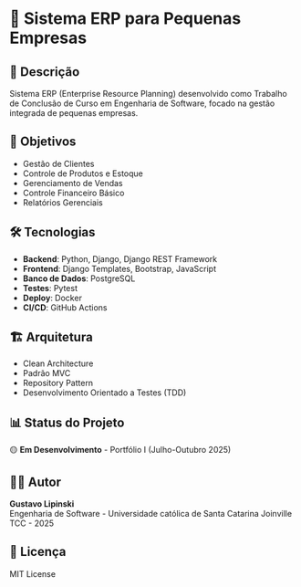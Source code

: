 # 🏢 Sistema ERP para Pequenas Empresas

## 📖 Descrição
Sistema ERP (Enterprise Resource Planning) desenvolvido como Trabalho de Conclusão de Curso em Engenharia de Software, focado na gestão integrada de pequenas empresas.

## 🎯 Objetivos
- Gestão de Clientes
- Controle de Produtos e Estoque
- Gerenciamento de Vendas
- Controle Financeiro Básico
- Relatórios Gerenciais

## 🛠️ Tecnologias
- **Backend**: Python, Django, Django REST Framework
- **Frontend**: Django Templates, Bootstrap, JavaScript
- **Banco de Dados**: PostgreSQL
- **Testes**: Pytest
- **Deploy**: Docker
- **CI/CD**: GitHub Actions

## 🏗️ Arquitetura
- Clean Architecture
- Padrão MVC
- Repository Pattern
- Desenvolvimento Orientado a Testes (TDD)

## 📊 Status do Projeto
🟡 **Em Desenvolvimento** - Portfólio I (Julho-Outubro 2025)

## 👨‍💻 Autor
**Gustavo Lipinski**  
Engenharia de Software - Universidade católica de Santa Catarina Joinville
TCC - 2025

## 📄 Licença
MIT License

